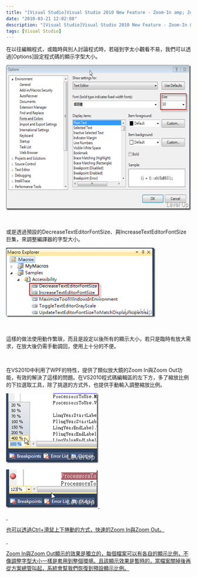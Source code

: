 ```yaml
---
title: "[Visual Studio]Visual Studio 2010 New Feature - Zoom-In amp; Zoom-Out"
date: "2010-03-21 12:02:08"
description: "[Visual Studio]Visual Studio 2010 New Feature - Zoom-In &amp; Zoom-Out"
tags: [Visual Studio]
---
```


<p>在以往編輯程式，或臨時與別人討論程式時，若碰到字太小觀看不易，我們可以透過[Options]設定程式碼的顯示字型大小。</p>  <p><img style="border-right-width: 0px; display: inline; border-top-width: 0px; border-bottom-width: 0px; border-left-width: 0px" title="image" border="0" alt="image" src="\images\posts\14135\image_thumb_3.png" width="644" height="395" /></a> </p>  <p> </p>  <p>或是透過預設的DecreaseTextEditorFontSize、與IncreaseTextEditorFontSize巨集，來調整編譯器的字型大小。</p>  <p><a href="http://files.dotblogs.com.tw/larrynung/1003/VisualStudioVisualStudio2010NewFeatureZo_14BFC/image_6.png"><img style="border-right-width: 0px; display: inline; border-top-width: 0px; border-bottom-width: 0px; border-left-width: 0px" title="image" border="0" alt="image" src="\images\posts\14135\image_thumb_2.png" width="407" height="189" /></a> </p>  <p> </p>  <p>這樣的做法使用動作繁瑣，而且是設定以後所有的顯示大小，若只是臨時有放大需求，在放大後仍需手動調回，使用上十分的不便。</p>  <p> </p>  <p>在VS2010中利用了WPF的特性，提供了類似放大鏡的Zoom In與Zoom Out功能，有效的解決了這樣的問題。在VS2010程式碼編輯區的左下方，多了縮放比例的下拉選取工具，除了挑選的方式外，也提供手動輸入調整縮放比例。</p>  <p><a href="http://files.dotblogs.com.tw/larrynung/1003/VisualStudioVisualStudio2010NewFeatureZo_14BFC/image_2.png"><img style="border-right-width: 0px; display: inline; border-top-width: 0px; border-bottom-width: 0px; border-left-width: 0px" title="image" border="0" alt="image" src="\images\posts\14135\image_thumb.png" width="252" height="190" /></a></p>  <p><a href="http://files.dotblogs.com.tw/larrynung/1003/VisualStudioVisualStudio2010NewFeatureZo_14BFC/image_4.png"><img style="border-right-width: 0px; display: inline; border-top-width: 0px; border-bottom-width: 0px; border-left-width: 0px" title="image" border="0" alt="image" src="\images\posts\14135\image_thumb_1.png" width="251" height="105" /> </p>  <p> </p>  <p>也可以透過Ctrl+滑鼠上下捲動的方式，快速的Zoom In與Zoom Out。</p>  <p> </p>  <p>Zoom In與Zoom Out顯示的效果是獨立的，每個檔案可以有各自的顯示比例，不像調整字型大小一樣是套用到整個環境。且該顯示效果是暫時的，當檔案關掉後再從方案總管叫起，系統會幫我們恢復到預設顯示比例。</p>
